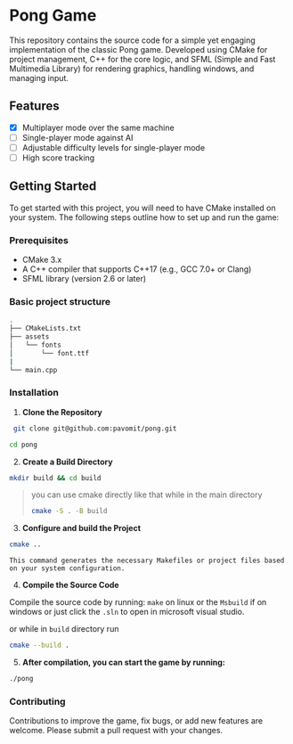 # Pong Game

This repository contains the source code for a simple yet engaging implementation of the classic Pong game. Developed using CMake for project management, C++ for the core logic, and SFML (Simple and Fast Multimedia Library) for rendering graphics, handling windows, and managing input.

## Features

- [x] Multiplayer mode over the same machine
- [ ] Single-player mode against AI
- [ ] Adjustable difficulty levels for single-player mode
- [ ] High score tracking

## Getting Started

To get started with this project, you will need to have CMake installed on your system. The following steps outline how to set up and run the game:

### Prerequisites

- CMake 3.x
- A C++ compiler that supports C++17 (e.g., GCC 7.0+ or Clang)
- SFML library (version 2.6 or later)

### Basic project structure
```bash
.
├── CMakeLists.txt
├── assets
│   └── fonts
│       └── font.ttf
|
└── main.cpp
```

### Installation

1. **Clone the Repository**

```bash
 git clone git@github.com:pavomit/pong.git
```

```bash
cd pong
```

2. **Create a Build Directory**

```bash
mkdir build && cd build
```
> you can use cmake directly like that while in the main directory
> ```bash
> cmake -S . -B build
> ```

3. **Configure and build the Project**

```bash
cmake ..
```
`This command generates the necessary Makefiles or project files based on your system configuration.` 

4. **Compile the Source Code**

Compile the source code by running: `make`  on linux or the `Msbuild` if on windows or just click the `.sln` to open in microsoft visual studio.

or while in `build` directory run 

```bash
cmake --build .
```

5. **After compilation, you can start the game by running:**
```bash
./pong
```

### Contributing
Contributions to improve the game, fix bugs, or add new features are welcome. Please submit a pull request with your changes.

